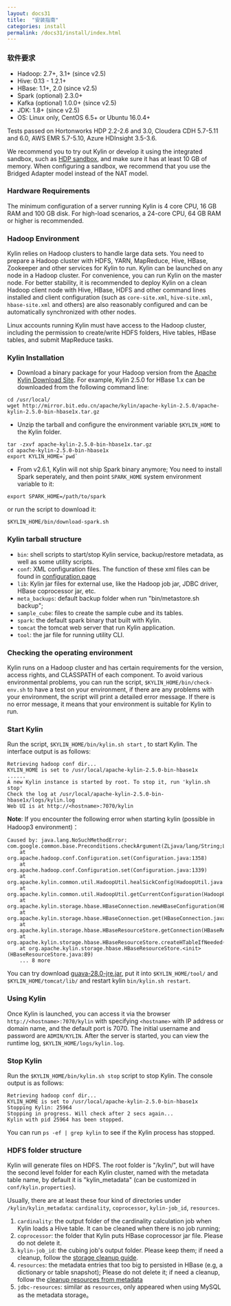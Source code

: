 ```yaml
---
layout: docs31
title:  "安装指南"
categories: install
permalink: /docs31/install/index.html
---
```


### 软件要求

* Hadoop: 2.7+, 3.1+ (since v2.5)
* Hive: 0.13 - 1.2.1+
* HBase: 1.1+, 2.0 (since v2.5)
* Spark (optional) 2.3.0+
* Kafka (optional) 1.0.0+ (since v2.5)
* JDK: 1.8+ (since v2.5)
* OS: Linux only, CentOS 6.5+ or Ubuntu 16.0.4+

Tests passed on Hortonworks HDP 2.2-2.6 and 3.0, Cloudera CDH 5.7-5.11 and 6.0, AWS EMR 5.7-5.10, Azure HDInsight 3.5-3.6.

We recommend you to try out Kylin or develop it using the integrated sandbox, such as [HDP sandbox](http://hortonworks.com/products/hortonworks-sandbox/), and make sure it has at least 10 GB of memory. When configuring a sandbox, we recommend that you use the Bridged Adapter model instead of the NAT model.



### Hardware Requirements

The minimum configuration of a server running Kylin is 4 core CPU, 16 GB RAM and 100 GB disk. For high-load scenarios, a 24-core CPU, 64 GB RAM or higher is recommended.



### Hadoop Environment

Kylin relies on Hadoop clusters to handle large data sets. You need to prepare a Hadoop cluster with HDFS, YARN, MapReduce, Hive, HBase, Zookeeper and other services for Kylin to run.
Kylin can be launched on any node in a Hadoop cluster. For convenience, you can run Kylin on the master node. For better stability, it is recommended to deploy Kylin on a clean Hadoop client node with Hive, HBase, HDFS and other command lines installed and client configuration (such as `core-site.xml`, `hive-site.xml`, `hbase-site.xml` and others) are also reasonably configured and can be automatically synchronized with other nodes.

Linux accounts running Kylin must have access to the Hadoop cluster, including the permission to create/write HDFS folders, Hive tables, HBase tables, and submit MapReduce tasks.



### Kylin Installation

- Download a binary package for your Hadoop version from the [Apache Kylin Download Site](https://kylin.apache.org/download/). For example, Kylin 2.5.0 for HBase 1.x can be downloaded from the following command line:

```shell
cd /usr/local/
wget http://mirror.bit.edu.cn/apache/kylin/apache-kylin-2.5.0/apache-kylin-2.5.0-bin-hbase1x.tar.gz
```

- Unzip the tarball and configure the environment variable `$KYLIN_HOME` to the Kylin folder.

```shell
tar -zxvf apache-kylin-2.5.0-bin-hbase1x.tar.gz
cd apache-kylin-2.5.0-bin-hbase1x
export KYLIN_HOME=`pwd`
```

- From v2.6.1, Kylin will not ship Spark binary anymore; You need to install Spark seperately, and then point `SPARK_HOME` system environment variable to it: 

```shell
export SPARK_HOME=/path/to/spark
```

or run the script to download it:

```shell
$KYLIN_HOME/bin/download-spark.sh
```

### Kylin tarball structure
* `bin`: shell scripts to start/stop Kylin service, backup/restore metadata, as well as some utility scripts.
* `conf`: XML configuration files. The function of these xml files can be found in [configuration page](/docs31/install/configuration.html)
* `lib`: Kylin jar files for external use, like the Hadoop job jar, JDBC driver, HBase coprocessor jar, etc.
* `meta_backups`: default backup folder when run "bin/metastore.sh backup";
* `sample_cube`: files to create the sample cube and its tables.
* `spark`: the default spark binary that built with Kylin.
* `tomcat` the tomcat web server that run Kylin application. 
* `tool`: the jar file for running utility CLI. 

### Checking the operating environment

Kylin runs on a Hadoop cluster and has certain requirements for the version, access rights, and CLASSPATH of each component. To avoid various environmental problems, you can run the script, `$KYLIN_HOME/bin/check-env.sh` to have a test on your environment, if there are any problems with your environment, the script will print a detailed error message. If there is no error message, it means that your environment is suitable for Kylin to run.


### Start Kylin

Run the script, `$KYLIN_HOME/bin/kylin.sh start` , to start Kylin. The interface output is as follows:

```
Retrieving hadoop conf dir...
KYLIN_HOME is set to /usr/local/apache-kylin-2.5.0-bin-hbase1x
......
A new Kylin instance is started by root. To stop it, run 'kylin.sh stop'
Check the log at /usr/local/apache-kylin-2.5.0-bin-hbase1x/logs/kylin.log
Web UI is at http://<hostname>:7070/kylin
```

**Note**: If you encounter the following error when starting kylin (possible in Hadoop3 environment)：

```
Caused by: java.lang.NoSuchMethodError: com.google.common.base.Preconditions.checkArgument(ZLjava/lang/String;Ljava/lang/Object;)V
	at org.apache.hadoop.conf.Configuration.set(Configuration.java:1358)
	at org.apache.hadoop.conf.Configuration.set(Configuration.java:1339)
	at org.apache.kylin.common.util.HadoopUtil.healSickConfig(HadoopUtil.java:77)
	at org.apache.kylin.common.util.HadoopUtil.getCurrentConfiguration(HadoopUtil.java:63)
	at org.apache.kylin.storage.hbase.HBaseConnection.newHBaseConfiguration(HBaseConnection.java:170)
	at org.apache.kylin.storage.hbase.HBaseConnection.get(HBaseConnection.java:259)
	at org.apache.kylin.storage.hbase.HBaseResourceStore.getConnection(HBaseResourceStore.java:96)
	at org.apache.kylin.storage.hbase.HBaseResourceStore.createHTableIfNeeded(HBaseResourceStore.java:119)
	at org.apache.kylin.storage.hbase.HBaseResourceStore.<init>(HBaseResourceStore.java:89)
	... 8 more
```

You can try download [guava-28.0-jre.jar](https://repo1.maven.org/maven2/com/google/guava/guava/28.0-jre/guava-28.0-jre.jar), put it into `$KYLIN_HOME/tool/` and `$KYLIN_HOME/tomcat/lib/` and restart kylin `bin/kylin.sh restart`.

### Using Kylin

Once Kylin is launched, you can access it via the browser `http://<hostname>:7070/kylin` with
specifying `<hostname>` with IP address or domain name, and the default port is 7070.
The initial username and password are `ADMIN/KYLIN`.
After the server is started, you can view the runtime log, `$KYLIN_HOME/logs/kylin.log`.


### Stop Kylin

Run the `$KYLIN_HOME/bin/kylin.sh stop` script to stop Kylin. The console output is as follows:

```
Retrieving hadoop conf dir...
KYLIN_HOME is set to /usr/local/apache-kylin-2.5.0-bin-hbase1x
Stopping Kylin: 25964
Stopping in progress. Will check after 2 secs again...
Kylin with pid 25964 has been stopped.
```

You can run `ps -ef | grep kylin` to see if the Kylin process has stopped.


### HDFS folder structure
Kylin will generate files on HDFS. The root folder is "/kylin/", but will have the second level folder for each Kylin cluster, named with the metadata table name, by default it is "kylin_metadata" (can be customized in `conf/kylin.properties`).

Usually, there are at least these four kind of directories under `/kylin/kylin_metadata`: `cardinality`, `coprocessor`, `kylin-job_id`, `resources`. 
1. `cardinality`: the output folder of the cardinality calculation job when Kylin loads a Hive table. It can be cleaned when there is no job running;
2. `coprocessor`: the folder that Kylin puts HBase coprocessor jar file. Please do not delete it. 
3. `kylin-job_id`: the cubing job's output folder. Please keep them; if need a cleanup, follow the [storage cleanup guide](/docs31/howto/howto_cleanup_storage.html). 
4. `resources`: the metadata entries that too big to persisted in HBase (e.g, a dictionary or table snapshot); Please do not delete it; if need a cleanup, follow the [cleanup resources from metadata](/docs31/howto/howto_backup_metadata.html) 
5. `jdbc-resources`: similar as `resources`, only appeared when using MySQL as the metadata storage。
